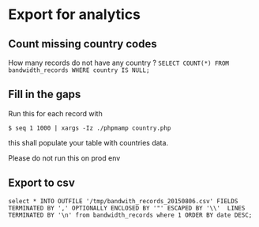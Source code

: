 # Export for analytics 

## Count missing country codes
How many records do not have any country ?
`SELECT COUNT(*) FROM bandwidth_records WHERE country IS NULL;`

## Fill in the gaps
Run this for each record with
```
$ seq 1 1000 | xargs -Iz ./phpmamp country.php
```
this shall populate your table with countries data.

Please do not run this on prod env

## Export to csv

```
select * INTO OUTFILE '/tmp/bandwith_records_20150806.csv' FIELDS TERMINATED BY ',' OPTIONALLY ENCLOSED BY '"' ESCAPED BY '\\'  LINES TERMINATED BY '\n' from bandwidth_records where 1 ORDER BY date DESC;
```
